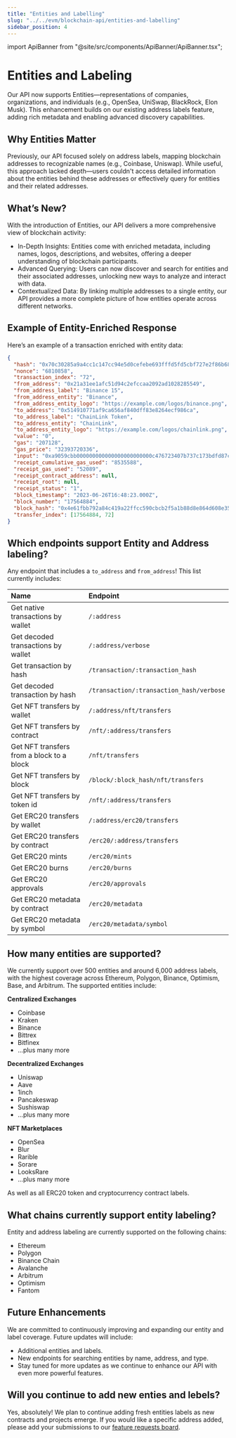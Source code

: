 ```yaml
---
title: "Entities and Labelling"
slug: "../../evm/blockchain-api/entities-and-labelling"
sidebar_position: 4
---
```


import ApiBanner from "@site/src/components/ApiBanner/ApiBanner.tsx";

# Entities and Labeling

Our API now supports Entities—representations of companies, organizations, and individuals (e.g., OpenSea, UniSwap, BlackRock, Elon Musk). This enhancement builds on our existing address labels feature, adding rich metadata and enabling advanced discovery capabilities.

## Why Entities Matter

Previously, our API focused solely on address labels, mapping blockchain addresses to recognizable names (e.g., Coinbase, Uniswap). While useful, this approach lacked depth—users couldn't access detailed information about the entities behind these addresses or effectively query for entities and their related addresses.

## What’s New?

With the introduction of Entities, our API delivers a more comprehensive view of blockchain activity:

- In-Depth Insights: Entities come with enriched metadata, including names, logos, descriptions, and websites, offering a deeper understanding of blockchain participants.
- Advanced Querying: Users can now discover and search for entities and their associated addresses, unlocking new ways to analyze and interact with data.
- Contextualized Data: By linking multiple addresses to a single entity, our API provides a more complete picture of how entities operate across different networks.

## Example of Entity-Enriched Response

Here’s an example of a transaction enriched with entity data:

```json
{
  "hash": "0x70c30285a9a4cc1c147cc94e5d0cefebe693fffd5fd5cbf727e2f86b6829d71b",
  "nonce": "6810858",
  "transaction_index": "72",
  "from_address": "0x21a31ee1afc51d94c2efccaa2092ad1028285549",
  "from_address_label": "Binance 15",
  "from_address_entity": "Binance",
  "from_address_entity_logo": "https://example.com/logos/binance.png",
  "to_address": "0x514910771af9ca656af840dff83e8264ecf986ca",
  "to_address_label": "ChainLink Token",
  "to_address_entity": "ChainLink",
  "to_address_entity_logo": "https://example.com/logos/chainlink.png",
  "value": "0",
  "gas": "207128",
  "gas_price": "32393720336",
  "input": "0xa9059cbb000000000000000000000000c476723407b737c173bdfd87c7abc80f6856e6320000000000000000000000000000000000000000000000008533e3870aec3000",
  "receipt_cumulative_gas_used": "8535588",
  "receipt_gas_used": "52089",
  "receipt_contract_address": null,
  "receipt_root": null,
  "receipt_status": "1",
  "block_timestamp": "2023-06-26T16:48:23.000Z",
  "block_number": "17564884",
  "block_hash": "0x4e61fbb792a84c419a22ffcc590cbcb2f5a1b88d8e864d608e3544a3594c0e69",
  "transfer_index": [17564884, 72]
}
```

## Which endpoints support Entity and Address labeling?

Any endpoint that includes a `to_address` and `from_address`! This list currently includes:

| Name                                      | Endpoint                                 |
| :---------------------------------------- | :--------------------------------------- |
| Get native transactions by wallet         | `/:address`                              |
| Get decoded transactions by wallet        | `/:address/verbose`                      |
| Get transaction by hash                   | `/transaction/:transaction_hash`         |
| Get decoded transaction by hash           | `/transaction/:transaction_hash/verbose` |
| Get NFT transfers by wallet               | `/:address/nft/transfers`                |
| Get NFT transfers by contract             | `/nft/:address/transfers`                |
| Get NFT transfers from a block to a block | `/nft/transfers`                         |
| Get NFT transfers by block                | `/block/:block_hash/nft/transfers`       |
| Get NFT transfers by token id             | `/nft/:address/transfers`                |
| Get ERC20 transfers by wallet             | `/:address/erc20/transfers`              |
| Get ERC20 transfers by contract           | `/erc20/:address/transfers`              |
| Get ERC20 mints                           | `/erc20/mints`                           |
| Get ERC20 burns                           | `/erc20/burns`                           |
| Get ERC20 approvals                       | `/erc20/approvals`                       |
| Get ERC20 metadata by contract            | `/erc20/metadata`                        |
| Get ERC20 metadata by symbol              | `/erc20/metadata/symbol`                 |

## How many entities are supported?

We currently support over 500 entities and around 6,000 address labels, with the highest coverage across Ethereum, Polygon, Binance, Optimism, Base, and Arbitrum. The supported entities include:

**Centralized Exchanges**

- Coinbase
- Kraken
- Binance
- Bittrex
- Bitfinex
- ...plus many more

**Decentralized Exchanges**

- Uniswap
- Aave
- 1inch
- Pancakeswap
- Sushiswap
- ...plus many more

**NFT Marketplaces**

- OpenSea
- Blur
- Rarible
- Sorare
- LooksRare
- ...plus many more

As well as all ERC20 token and cryptocurrency contract labels.

## What chains currently support entity labeling?

Entity and address labeling are currently supported on the following chains:

- Ethereum
- Polygon
- Binance Chain
- Avalanche
- Arbitrum
- Optimism
- Fantom

## Future Enhancements

We are committed to continuously improving and expanding our entity and label coverage. Future updates will include:

- Additional entities and labels.
- New endpoints for searching entities by name, address, and type.
- Stay tuned for more updates as we continue to enhance our API with even more powerful features.

## Will you continue to add new enties and lebels?

Yes, absolutely! We plan to continue adding fresh entities labels as new contracts and projects emerge. If you would like a specific address added, please add your submissions to our [feature requests board](https://roadmap.moralis.io/b/feature-requests/).
